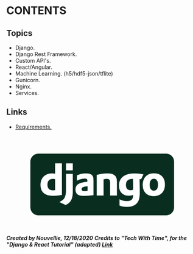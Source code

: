 # CONTENTS
## Topics

- Django.
- Django Rest Framework.
- Custom API's.
- React/Angular.
- Machine Learning. (h5/hdf5-json/tflite)
- Gunicorn.
- Nginx.
- Services. 

## Links

- [Requirements.](https://github.com/Nouvellie/django-js-ml/tree/main/project/requirements)


<br><br><p align="center">
  <img width="75%" height="75%" src="https://github.com/Nouvellie/django-js-ml/blob/main/project/media/img/django.svg" alt="Django JS ML">
</p>

<br><br>
***Created by Nouvellie, 12/18/2020***
***Credits to "Tech With Time", for the "Django & React Tutorial" (adapted) [Link](https://www.youtube.com/watch?v=JD-age0BPVo&list=PLzMcBGfZo4-kCLWnGmK0jUBmGLaJxvi4j&index=1)***